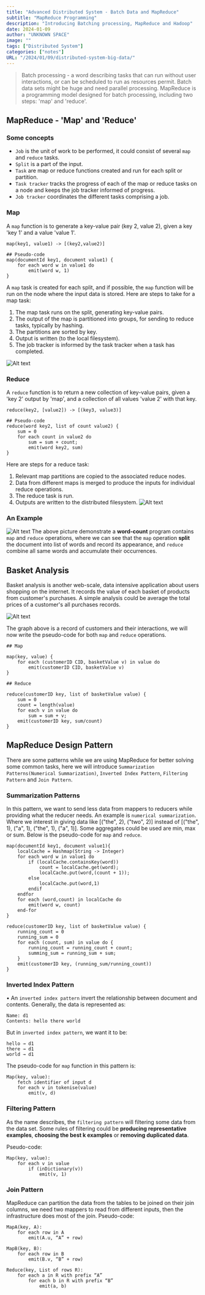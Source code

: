 ```yaml
---
title: "Advanced Distributed System - Batch Data and MapReduce"
subtitle: "MapReduce Programming"
description: "Introducing Batching processing, MapReduce and Hadoop"
date: 2024-01-09
author: "UNKNOWN SPACE"
image: ""
tags: ["Distributed System"]
categories: ["notes"]
URL: "/2024/01/09/distributed-system-big-data/"
---
```


> Batch processing - a word describing tasks that can run without user interactions, or can be scheduled to run as resources permit. Batch data sets might be huge and need parallel processing. MapReduce is a programming model designed for batch processing, including two steps: 'map' and 'reduce'.

## MapReduce - 'Map' and 'Reduce'

### Some concepts

- `Job` is the unit of work to be performed, it could consist of several `map` and `reduce` tasks.
- `Split` is a part of the input.
- `Task` are map or reduce functions created and run for each split or partition.
- `Task tracker` tracks the progress of each of the map or reduce tasks on a node and keeps the job tracker informed of progress.
- `Job tracker` coordinates the different tasks comprising a job.

### Map 
A `map` function is to generate a key-value pair (key 2, value 2), given a key 'key 1' and a value 'value 1'.  
```
map(key1, value1) -> [(key2,value2)]

## Pseudo-code
map(documentId key1, document value1) {
    for each word w in value1 do
        emit(word w, 1)
}
```

A `map` task is created for each split, and if possible, the `map` function will be run on the node where the input data is stored. Here are steps to take for a map task:
1. The map task runs on the split, generating key-value pairs.
2. The output of the map is partitioned into groups, for sending to reduce tasks, typically by hashing.
3. The partitions are sorted by key.
4. Output is written (to the local filesystem).
5. The job tracker is informed by the task tracker when a task has completed.

![Alt text](/img/distributed-mapreduce/image2.png)
### Reduce
A `reduce` function is to return a new collection of key-value pairs, given a 'key 2' output by 'map', and a collection of all values 'value 2' with that key.
```
reduce(key2, [value2]) -> [(key3, value3)]

## Pseudo-code
reduce(word key2, list of count value2) {
    sum = 0
    for each count in value2 do
        sum = sum + count;
        emit(word key2, sum)
} 
```
Here are steps for a reduce task:
1. Relevant map partitions are copied to the associated reduce nodes.
2. Data from different maps is merged to produce the inputs for individual reduce operations.
3. The reduce task is run.
4. Outputs are written to the distributed filesystem.
![Alt text](/img/distributed-mapreduce/image3.png)
### An Example
![Alt text](/img/distributed-mapreduce/image.png)
The above picture demonstrate a **word-count** program contains `map` and `reduce` operations, where we can see that the `map` operation **split** the document into list of words and record its appearance, and `reduce` combine all same words and accumulate their occurrences.

## Basket Analysis
Basket analysis is another web-scale, data intensive application about users shopping on the internet. 
It records the value of each basket of products from customer's purchases. A simple analysis could be average the total prices of a customer's all purchases records.

![Alt text](/img/distributed-mapreduce/image4.png)

The graph above is a record of customers and their interactions, we will now write the pseudo-code for both `map` and `reduce` operations.

```
## Map

map(key, value) {
    for each (customerID CID, basketValue v) in value do
        emit(customerID CID, basketValue v)
}
```

```
## Reduce

reduce(customerID key, list of basketValue value) {
    sum = 0
    count = length(value)
    for each v in value do
        sum = sum + v;
    emit(customerID key, sum/count)
}
```

## MapReduce Design Pattern
There are some patterns while we are using MapReduce for better solving some common tasks, here we will introduce `Summarization Patterns(Numerical Summarization)`, `Inverted Index Pattern`, `Filtering Pattern` and `Join Pattern`.
### Summarization Patterns
In this pattern, we want to send less data from mappers to reducers while providing what the reducer needs. An example is `numerical summarization`.
Where we interest in giving data like [("the", 2), ("two", 2)] instead of [("the", 1), ("a", 1), ("the", 1), ("a", 1)]. Some aggregates could be used 
are min, max or sum. Below is the pseudo-code for `map` and `reduce`.
```
map(documentId key1, document value1){
    localCache = Hashmap(String -> Integer)
    for each word w in value1 do
        if (localCache.containsKey(word))
            count = localCache.get(word);
            localCache.put(word,(count + 1));
        else
            localCache.put(word,1)
        endif
    endfor
    for each (word,count) in localCache do
        emit(word w, count)
    end-for
}
```

```
reduce(customerID key, list of basketValue value) {
    running_count = 0
    running_sum = 0
    for each (count, sum) in value do {
        running_count = running_count + count;
        summing_sum = running_sum + sum;
    }
    emit(customerID key, (running_sum/running_count))
}
```

### Inverted Index Pattern
• An `inverted index pattern` invert the relationship between document and contents. Generally, the data is represented as:
```
Name: d1
Contents: hello there world
```  
But in `inverted index pattern`, we want it to be:
```
hello → d1
there → d1
world → d1
```  
The pseudo-code for `map` function in this pattern is:
```
Map(key, value):
    fetch identifier of input d
    for each v in tokenise(value)
        emit(v, d)
```

### Filtering Pattern
As the name describes, the `filtering pattern` will filtering some data from the data set. Some rules of filtering could be **producing representative examples**,
**choosing the best k examples** or **removing duplicated data**.  

Pseudo-code:
```
Map(key, value):
    for each v in value
        if (inDictionary(v))
            emit(v, 1)
```
### Join Pattern
MapReduce can partition the data from the tables to be joined on their join columns, we need two mappers to read from different inputs, then the infrastructure
does most of the join.
Pseudo-code:
```
MapA(key, A):
    for each row in A
        emit(A.u, “A” + row)

MapB(key, B):
    for each row in B
        emit(B.v, “B” + row)

Reduce(key, List of rows R):
    for each a in R with prefix “A”
        for each b in R with prefix “B”
            emit(a, b)
```